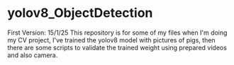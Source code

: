 # yolov8_ObjectDetection

First Version: 15/1/25
This repository is for some of my files when I'm doing my CV project, I've trained the yolov8 model with pictures of pigs, then there are some scripts to validate the trained weight using prepared videos and also camera.

